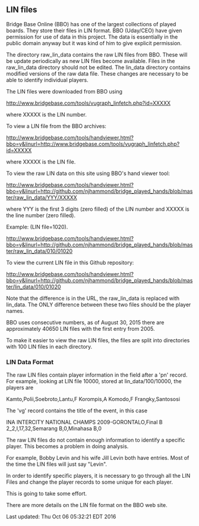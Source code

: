 ## LIN files

Bridge Base Online (BBO) has one of the largest collections of played boards. They store their files in LIN format. BBO (Uday/CEO) have given permission for use of data in this project. The data is essentially in the public domain anyway but it was kind of him to give explicit permission.

The directory raw_lin_data contains the raw LIN files from BBO. These will be update periodically as new LIN files become available. Files in the raw_lin_data directory should not be edited. The lin_data directory contains modified versions of the raw data file. These changes are necessary to be able to identify individual players.

The LIN files were downloaded from BBO using

http://www.bridgebase.com/tools/vugraph_linfetch.php?id=XXXXX

where XXXXX is the LIN number.

To view a LIN file from the BBO archives:

http://www.bridgebase.com/tools/handviewer.html?bbo=y&linurl=http://www.bridgebase.com/tools/vugraph_linfetch.php?id=XXXXX

where XXXXX is the LIN file. 

To view the raw LIN data on this site using BBO's hand viewer tool:

http://www.bridgebase.com/tools/handviewer.html?bbo=y&linurl=http://github.com/njhammond/bridge_played_hands/blob/master/raw_lin_data/YYY/XXXXX

where YYY is the first 3 digits (zero filled) of the LIN number and XXXXX is the line number (zero filled).

Example: (LIN file=1020).

http://www.bridgebase.com/tools/handviewer.html?bbo=y&linurl=http://github.com/njhammond/bridge_played_hands/blob/master/raw_lin_data/010/01020

To view the current LIN file in this Github repository:

http://www.bridgebase.com/tools/handviewer.html?bbo=y&linurl=http://github.com/njhammond/bridge_played_hands/blob/master/lin_data/010/01020

Note that the difference is in the URL, the raw_lin_data is replaced with lin_data. The ONLY difference between these two files should be the player names.

BBO uses consecutive numbers, as of August 30, 2015 there are approximately 40650 LIN files with the first entry from 2005.

To make it easier to view the raw LIN files, the files are split into directories with 100 LIN files in each directory.

### LIN Data Format

The raw LIN files contain player information in the field after a 'pn' record. 
For example, looking at LIN file 10000, stored at lin_data/100/10000, the players are

Kamto,Polii,Soebroto,Lantu,F Korompis,A Komodo,F Frangky,Santososi

The 'vg' record contains the title of the event, in this case

INA INTERCITY NATIONAL CHAMPS 2009-GORONTALO,Final B 2_2,I,17,32,Semarang B,0,Minahasa B,0

The raw LIN files do not contain enough information to identify a specific player. This becomes a problem in doing analysis.

For example, Bobby Levin and his wife Jill Levin both have entries. Most of the time the LIN files will just say "Levin".

In order to identify specific players, it is necessary to go through all the LIN Files and change the player records to some unique for each player.

This is going to take some effort.

There are more details on the LIN file format on the BBO web site.

Last updated:
Thu Oct 06 05:32:21 EDT 2016
